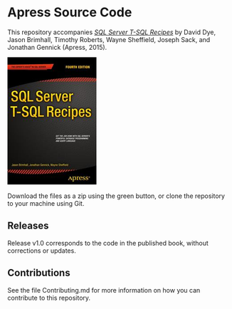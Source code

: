 # Apress Source Code

This repository accompanies [*SQL Server T-SQL Recipes*](http://www.apress.com/9781484200629) by David Dye, Jason Brimhall, Timothy Roberts, Wayne Sheffield, Joseph Sack, and Jonathan Gennick (Apress, 2015).

![Cover image](9781484200629.jpg)

Download the files as a zip using the green button, or clone the repository to your machine using Git.

## Releases

Release v1.0 corresponds to the code in the published book, without corrections or updates.

## Contributions

See the file Contributing.md for more information on how you can contribute to this repository.
